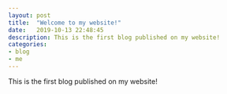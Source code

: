 ```yaml
---
layout: post
title:  "Welcome to my website!"
date:   2019-10-13 22:48:45
description: This is the first blog published on my website!
categories:
- blog
- me
---
```



This is the first blog published on my website!
